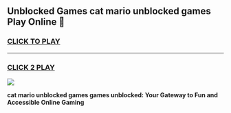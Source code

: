 
## Unblocked Games cat mario unblocked games Play Online 👋
<h3>
<a href="https://news.freeplayer.one?title=cat_mario_unblocked_games&ref=17F">CLICK TO PLAY</a></h3>
<hr>

<h3>
<a href="https://news.freeplayer.one?title=cat_mario_unblocked_games&ref=17F">CLICK 2 PLAY</a>
  
</h3>

<a href="https://news.freeplayer.one?title=cat_mario_unblocked_games&ref=17F/"><img src="https://clearcache.store/games.png"></a>


**cat mario unblocked games games unblocked: Your Gateway to Fun and Accessible Online Gaming**
